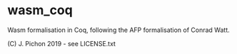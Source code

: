 # wasm_coq
Wasm formalisation in Coq, following the AFP formalisation of Conrad Watt.

(C) J. Pichon 2019 - see LICENSE.txt

